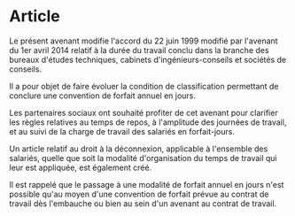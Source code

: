 # Article

  
Le présent avenant modifie l'accord du 22 juin 1999 modifié par l'avenant du 1er avril 2014 relatif à la durée du travail conclu dans la branche des bureaux d'études techniques, cabinets d'ingénieurs-conseils et sociétés de conseils.

Il a pour objet de faire évoluer la condition de classification permettant de conclure une convention de forfait annuel en jours.

Les partenaires sociaux ont souhaité profiter de cet avenant pour clarifier les règles relatives au temps de repos, à l'amplitude des journées de travail, et au suivi de la charge de travail des salariés en forfait-jours.

Un article relatif au droit à la déconnexion, applicable à l'ensemble des salariés, quelle que soit la modalité d'organisation du temps de travail qui leur est appliquée, est également créé.

Il est rappelé que le passage à une modalité de forfait annuel en jours n'est possible qu'au moyen d'une convention de forfait prévue au contrat de travail dès l'embauche ou bien au sein d'un avenant au contrat de travail.

  
